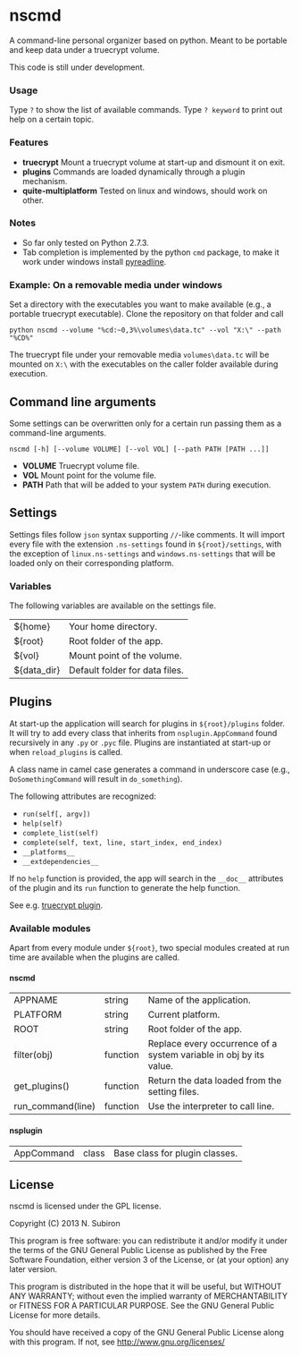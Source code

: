 nscmd
=====
A command-line personal organizer based on python. Meant to be portable and keep
data under a truecrypt volume.

This code is still under development.

### Usage
Type ``?`` to show the list of available commands. Type ``? keyword`` to print
out help on a certain topic.

### Features
  * **truecrypt** Mount a truecrypt volume at start-up and dismount it on exit.
  * **plugins** Commands are loaded dynamically through a plugin mechanism.
  * **quite-multiplatform** Tested on linux and windows, should work on other.

### Notes
  * So far only tested on Python 2.7.3.
  * Tab completion is implemented by the python ``cmd`` package, to make it work
    under windows install [pyreadline](https://pypi.python.org/pypi/pyreadline).

### Example: On a removable media under windows
Set a directory with the executables you want to make available (e.g., a
portable truecrypt executable). Clone the repository on that folder and call

    python nscmd --volume "%cd:~0,3%\volumes\data.tc" --vol "X:\" --path "%CD%"

The truecrypt file under your removable media ``volumes\data.tc`` will be
mounted on ``X:\`` with the executables on the caller folder available during
execution.

## Command line arguments
Some settings can be overwritten only for a certain run passing them as a
command-line arguments.

    nscmd [-h] [--volume VOLUME] [--vol VOL] [--path PATH [PATH ...]]

  * **VOLUME** Truecrypt volume file.
  * **VOL** Mount point for the volume file.
  * **PATH** Path that will be added to your system ``PATH`` during execution.

## Settings
Settings files follow ``json`` syntax supporting ``//``-like comments. It will
import every file with the extension ``.ns-settings`` found in
``${root}/settings``, with the exception of ``linux.ns-settings`` and
``windows.ns-settings`` that will be loaded only on their corresponding
platform.

### Variables
The following variables are available on the settings file.

<table>
<tr>
<td>${home}</td><td>Your home directory.</td>
</tr><tr>
<td>${root}</td><td>Root folder of the app.</td>
</tr><tr>
<td>${vol}</td><td>Mount point of the volume.</td>
</tr><tr>
<td>${data_dir}</td><td>Default folder for data files.</td>
</tr>
</table>

## Plugins
At start-up the application will search for plugins in ``${root}/plugins``
folder. It will try to add every class that inherits from `nsplugin.AppCommand`
found recursively in any ``.py`` or ``.pyc`` file. Plugins are instantiated at
start-up or when `reload_plugins` is called.

A class name in camel case generates a command in underscore case (e.g.,
`DoSomethingCommand` will result in `do_something`).

The following attributes are recognized:

  * `run(self[, argv])`
  * `help(self)`
  * `complete_list(self)`
  * `complete(self, text, line, start_index, end_index)`
  * `__platforms__`
  * `__extdependencies__`

If no `help` function is provided, the app will search in the `__doc__`
attributes of the plugin and its `run` function to generate the help function.

See e.g. [truecrypt plugin](https://github.com/nsubiron/nscmd/blob/master/plugins/truecrypt.py).

### Available modules
Apart from every module under `${root}`, two special modules created at run time
are available when the plugins are called.

#### nscmd
<table><tr>
<td>APPNAME</td><td>string</td>
<td>Name of the application.</td>
</tr><tr>
<td>PLATFORM</td><td>string</td>
<td>Current platform.</td>
</tr><tr>
<td>ROOT</td><td>string</td>
<td>Root folder of the app.</td>
</tr><tr>
<td>filter(obj)</td><td>function</td>
<td>Replace every occurrence of a system variable in obj by its value.</td>
</tr><tr>
<td>get_plugins()</td><td>function</td>
<td>Return the data loaded from the setting files.</td>
</tr><tr>
<td>run_command(line)</td><td>function</td>
<td>Use the interpreter to call line.</td>
</tr></table>

#### nsplugin
<table><tr>
<td>AppCommand</td><td>class</td><td>Base class for plugin classes.</td>
</tr></table>

## License

nscmd is licensed under the GPL license.

Copyright (C) 2013 N. Subiron

This program is free software: you can redistribute it and/or modify
it under the terms of the GNU General Public License as published by
the Free Software Foundation, either version 3 of the License, or
(at your option) any later version.

This program is distributed in the hope that it will be useful,
but WITHOUT ANY WARRANTY; without even the implied warranty of
MERCHANTABILITY or FITNESS FOR A PARTICULAR PURPOSE.  See the
GNU General Public License for more details.

You should have received a copy of the GNU General Public License
along with this program.  If not, see <http://www.gnu.org/licenses/>
